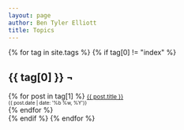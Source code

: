 ```yaml
---
layout: page
author: Ben Tyler Elliott
title: Topics
---
```


{% for tag in site.tags %} {% if tag[0] != "index" %}
<h2 id="{{ tag[0] }}">{{ tag[0] }} ¬</h2>
<div class="topic-list">
{% for post in tag[1] %}
    <small><a href="{{ post.url }}">{{ post.title }}</a> <br/> <small>{{ post.date | date: '%b %w, %Y'}}</small><br></small>
{% endfor %}
</div>
{% endif %} {% endfor %}